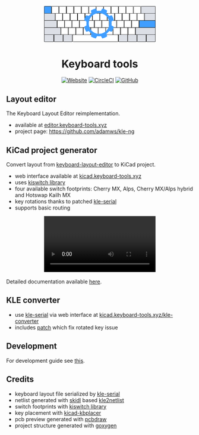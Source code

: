 <div align="center">

<a href="https://keyboard-tools.xyz/">
  <img src="https://raw.githubusercontent.com/adamws/keyboard-tools/master/frontend/kicad-app/src/assets/logo.png" width="300">
</a>

# Keyboard tools

[![Website](https://img.shields.io/website?down_message=offline&up_message=up&url=http%3A%2F%2Fkeyboard-tools.xyz)](http://keyboard-tools.xyz)
[![CircleCI](https://circleci.com/gh/adamws/keyboard-tools.svg?style=shield)](https://circleci.com/gh/adamws/keyboard-tools/tree/master)
[![GitHub](https://img.shields.io/github/license/adamws/keyboard-tools)](https://github.com/adamws/keyboard-tools/blob/master/LICENSE)

</div>

## Layout editor

The Keyboard Layout Editor reimplementation.

- available at [editor.keyboard-tools.xyz](https://editor.keyboard-tools.xyz)
- project page: https://github.com/adamws/kle-ng

## KiCad project generator

Convert layout from [keyboard-layout-editor](https://editor.keyboard-tools.xyz) to KiCad project.

- web interface available at [kicad.keyboard-tools.xyz](https://kicad.keyboard-tools.xyz)
- uses [kiswitch library](https://github.com/kiswitch/kiswitch)
- four available switch footprints: Cherry MX, Alps, Cherry MX/Alps hybrid and Hotswap Kailh MX
- key rotations thanks to patched [kle-serial](https://github.com/ijprest/kle-serial)
- supports basic routing

<div align="center">
<video src="https://user-images.githubusercontent.com/12676586/211151537-f8073936-38b9-4db1-9f49-ee6022086770.mp4">
</div>


Detailed documentation available [here](https://adamws.github.io/keyboard-tools).

## KLE converter

- use [kle-serial](https://github.com/ijprest/kle-serial) via web interface at [kicad.keyboard-tools.xyz/kle-converter](https://kicad.keyboard-tools.xyz/kle-converter)
- includes [patch](https://github.com/ijprest/kle-serial/pull/1) which fix
  rotated key issue

## Development

For development guide see [this](https://adamws.github.io/keyboard-tools/development).

## Credits

- keyboard layout file serialized by [kle-serial](https://github.com/ijprest/kle-serial)
- netlist generated with [skidl](https://github.com/xesscorp/skidl) based [kle2netlist](https://github.com/adamws/kle2netlist)
- switch footprints with [kiswitch library](https://github.com/kiswitch/kiswitch)
- key placement with [kicad-kbplacer](https://github.com/adamws/kicad-kbplacer)
- pcb preview generated with [pcbdraw](https://github.com/yaqwsx/PcbDraw)
- project structure generated with [goxygen](https://github.com/Shpota/goxygen)
